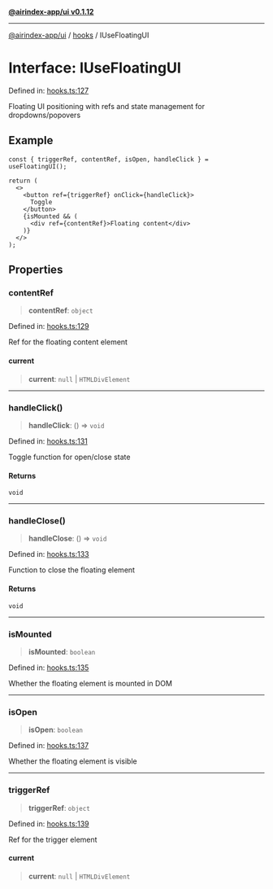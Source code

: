 [**@airindex-app/ui v0.1.12**](../../README.md)

***

[@airindex-app/ui](../../README.md) / [hooks](../README.md) / IUseFloatingUI

# Interface: IUseFloatingUI

Defined in: [hooks.ts:127](https://github.com/airindex-app/ui/blob/44c2ff1163e9f47e185bc913a5043dd88c81b2b7/src/types/hooks.ts#L127)

Floating UI positioning with refs and state management for dropdowns/popovers

## Example

```tsx
const { triggerRef, contentRef, isOpen, handleClick } = useFloatingUI();

return (
  <>
    <button ref={triggerRef} onClick={handleClick}>
      Toggle
    </button>
    {isMounted && (
      <div ref={contentRef}>Floating content</div>
    )}
  </>
);
```

## Properties

### contentRef

> **contentRef**: `object`

Defined in: [hooks.ts:129](https://github.com/airindex-app/ui/blob/44c2ff1163e9f47e185bc913a5043dd88c81b2b7/src/types/hooks.ts#L129)

Ref for the floating content element

#### current

> **current**: `null` \| `HTMLDivElement`

***

### handleClick()

> **handleClick**: () => `void`

Defined in: [hooks.ts:131](https://github.com/airindex-app/ui/blob/44c2ff1163e9f47e185bc913a5043dd88c81b2b7/src/types/hooks.ts#L131)

Toggle function for open/close state

#### Returns

`void`

***

### handleClose()

> **handleClose**: () => `void`

Defined in: [hooks.ts:133](https://github.com/airindex-app/ui/blob/44c2ff1163e9f47e185bc913a5043dd88c81b2b7/src/types/hooks.ts#L133)

Function to close the floating element

#### Returns

`void`

***

### isMounted

> **isMounted**: `boolean`

Defined in: [hooks.ts:135](https://github.com/airindex-app/ui/blob/44c2ff1163e9f47e185bc913a5043dd88c81b2b7/src/types/hooks.ts#L135)

Whether the floating element is mounted in DOM

***

### isOpen

> **isOpen**: `boolean`

Defined in: [hooks.ts:137](https://github.com/airindex-app/ui/blob/44c2ff1163e9f47e185bc913a5043dd88c81b2b7/src/types/hooks.ts#L137)

Whether the floating element is visible

***

### triggerRef

> **triggerRef**: `object`

Defined in: [hooks.ts:139](https://github.com/airindex-app/ui/blob/44c2ff1163e9f47e185bc913a5043dd88c81b2b7/src/types/hooks.ts#L139)

Ref for the trigger element

#### current

> **current**: `null` \| `HTMLDivElement`
